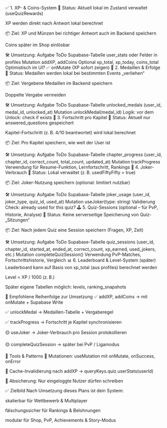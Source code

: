 
✅ 1. XP- & Coins-System
🔄 Status:
Aktuell lokal im Zustand verwaltet (useQuizRewards)

XP werden direkt nach Antwort lokal berechnet

📦 Ziel:
XP und Münzen bei richtiger Antwort auch im Backend speichern

Coins später im Shop einlösbar

🛠 Umsetzung:
Aufgabe	ToDo
Supabase-Tabelle	user_stats oder Felder in profiles
Mutation	addXP, addCoins
Optional	xp_total, xp_today, coins_total
Optimistisch im UI?	✅ onMutate (XP sofort zeigen)
🥇 2. Medaillen & Erfolge
🔄 Status:
Medaillen werden lokal bei bestimmten Events „verliehen“

📦 Ziel:
Vergebene Medaillen im Backend speichern

Doppelte Vergabe vermeiden

🛠 Umsetzung:
Aufgabe	ToDo
Supabase-Tabelle	unlocked_medals (user_id, medal_id, unlocked_at)
Mutation	unlockMedal(medal_id)
Logik:	vor dem Unlock: check if exists
🎯 3. Fortschritt pro Kapitel
🔄 Status:
Aktuell nur answered_questions gespeichert

Kapitel-Fortschritt (z. B. 4/10 beantwortet) wird lokal berechnet

📦 Ziel:
Pro Kapitel speichern, wie weit der User ist

🛠 Umsetzung:
Aufgabe	ToDo
Supabase-Tabelle	chapter_progress (user_id, chapter_id, correct_count, total_count, updated_at)
Mutation	trackProgress
Verwendung	für Resume-Funktion, Lernfortschritt, Rankings
🧠 4. Joker-Verbrauch
🔄 Status:
Lokal verwaltet (z. B. usedFiftyFifty = true)

📦 Ziel:
Joker-Nutzung speichern (optional: limitiert nutzbar)

🛠 Umsetzung:
Aufgabe	ToDo
Supabase-Tabelle	joker_usage (user_id, joker_type, quiz_id, used_at)
Mutation	useJoker(type: string)
Validierung	Check: already used for this quiz?
🕹 5. Quiz-Sessions (optional – für PvP, Historie, Analyse)
🔄 Status:
Keine serverseitige Speicherung von Quiz-„Sitzungen“

📦 Ziel:
Nach jedem Quiz eine Session speichern (Fragen, XP, Zeit)

🛠 Umsetzung:
Aufgabe	ToDo
Supabase-Tabelle	quiz_sessions (user_id, chapter_id, started_at, ended_at, correct_count, xp_earned, used_jokers, etc.)
Mutation	completeQuizSession()
Verwendung	PvP-Matches, Fortschrittshistorie, Vergleich
📊 6. Leaderboard & Level-System (später)
Leaderboard kann auf Basis von xp_total (aus profiles) berechnet werden

Level = XP / 1000 (z. B.)

Später eigene Tabellen möglich: levels, ranking_snapshots

🧠 Empfohlene Reihenfolge zur Umsetzung
✅ addXP, addCoins → mit onMutate + Supabase Write

✅ unlockMedal → Medaillen-Tabelle + Vergaberegel

✅ trackProgress → Fortschritt je Kapitel synchronisieren

🟡 useJoker → Joker-Verbrauch pro Session protokollieren

🟡 completeQuizSession → später bei PvP / Ligamodus

🧰 Tools & Patterns
🧠 Mutationen: useMutation mit onMutate, onSuccess, onError

🧹 Cache-Invalidierung nach addXP → queryKeys.quiz.userStats(userId)

🔐 Absicherung: Nur eingeloggte Nutzer dürfen schreiben

✅ Zielbild
Nach Umsetzung dieses Plans ist dein System:

skalierbar für Wettbewerb & Multiplayer

fälschungssicher für Rankings & Belohnungen

modular für Shop, PvP, Achievements & Story-Modus